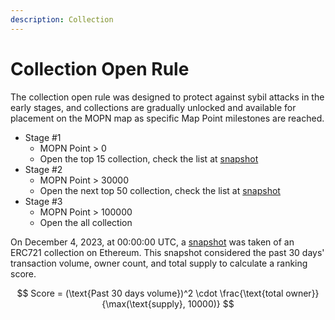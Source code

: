 ```yaml
---
description: Collection
---
```


# Collection Open Rule

The collection open rule was designed to protect against sybil attacks in the early stages, and  collections are gradually unlocked and available for placement on the MOPN map as specific Map Point milestones are reached.

* Stage #1&#x20;
  * MOPN Point > 0
  * Open the top 15 collection, check the list at [snapshot](https://dune.com/mopn/collection-open-rule)
* Stage #2
  * MOPN Point > 30000
  * Open the next top 50 collection, check the list at [snapshot](https://dune.com/mopn/collection-open-rule)
* Stage #3
  * MOPN Point > 100000
  * Open the all collection

On December 4, 2023, at 00:00:00 UTC, a [snapshot](https://dune.com/mopn/collection-open-rule) was taken of an ERC721 collection on Ethereum. This snapshot considered the past 30 days' transaction volume, owner count, and total supply to calculate a ranking score.

$$
Score = (\text{Past 30 days volume})^2 \cdot \frac{\text{total owner}}{\max(\text{supply}, 10000)}
$$
